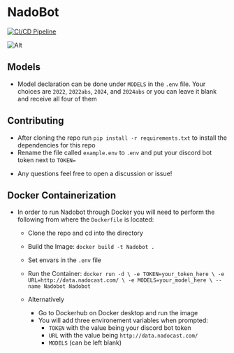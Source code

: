 # NadoBot

[![CI/CD Pipeline](https://github.com/Zachdehooge/NadoBot/actions/workflows/CICD.yml/badge.svg)](https://github.com/Zachdehooge/NadoBot/actions/workflows/CICD.yml)

![Alt](https://repobeats.axiom.co/api/embed/33a13497022ac4ec16c0609dfa21f1481cfd4a24.svg 'Repobeats analytics image')

## Models

- Model declaration can be done under `MODELS` in the `.env` file. Your choices are `2022`, `2022abs`, `2024`, and `2024abs` or you can leave it blank and receive all four of them

## Contributing

- After cloning the repo run `pip install -r requirements.txt` to install the dependencies for this repo
- Rename the file called `example.env` to `.env` and put your discord bot token next to `TOKEN=`

* Any questions feel free to open a discussion or issue!

## Docker Containerization

- In order to run Nadobot through Docker you will need to perform the following from where the `Dockerfile` is located:

  - Clone the repo and cd into the directory
  - Build the Image: `docker build -t Nadobot .`
  - Set envars in the `.env` file
  - Run the Container: `docker run -d \ -e TOKEN=your_token_here \ -e URL=http://data.nadocast.com/ \ -e MODELS=your_model_here \ --name Nadobot Nadobot`

  - Alternatively
    - Go to Dockerhub on Docker desktop and run the image
    - You will add three environement variables when prompted:
      - `TOKEN` with the value being your discord bot token
      - `URL` with the value being `http://data.nadocast.com/`
      - `MODELS` (can be left blank)
